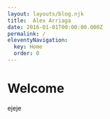 ```yaml
---
layout: layouts/blog.njk
title:  Alex Arriaga
date: 2016-01-01T00:00:00.000Z
permalink: /
eleventyNavigation:
  key: Home
  order: 0
---
```

# Welcome

ejeje
